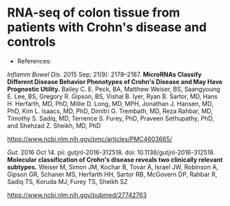 # RNA-seq of colon tissue from patients with Crohn's disease and controls

* References:

*Inflamm Bowel Dis.* 2015 Sep; 21(9): 2178–2187.
**MicroRNAs Classify Different Disease Behavior Phenotypes of Crohn's
Disease and May Have Prognostic Utility.** 
Bailey C. E. Peck, BA, Matthew Weiser, BS, Saangyoung E. Lee, BS,
Gregory R. Gipson, BS, Vishal B. Iyer, Ryan B. Sartor, MD, Hans
H. Herfarth, MD, PhD, Millie D. Long, MD, MPH, Jonathan J. Hansen,
MD, PhD, Kim L. Isaacs, MD, PhD, Dimitri G. Trembath, MD, Reza
Rahbar, MD, Timothy S. Sadiq, MD, Terrence S. Furey,
PhD, Praveen Sethupathy, PhD, and Shehzad Z. Sheikh, MD, PhD

<https://www.ncbi.nlm.nih.gov/pmc/articles/PMC4603665/>

*Gut.* 2016 Oct 14. pii: gutjnl-2016-312518. doi: 10.1136/gutjnl-2016-312518.
**Molecular classification of Crohn's disease reveals two clinically relevant subtypes.**
Weiser M, Simon JM, Kochar B, Tovar A, Israel JW, Robinson
A, Gipson GR, Schaner MS, Herfarth HH, Sartor RB, McGovern DP,
Rahbar R, Sadiq TS, Koruda MJ, Furey TS, Sheikh SZ

<https://www.ncbi.nlm.nih.gov/pubmed/27742763>
